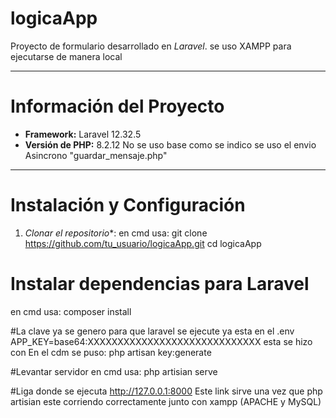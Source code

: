 # logicaApp

Proyecto de formulario desarrollado en *Laravel*. se uso XAMPP para ejecutarse de manera local 

---

# Información del Proyecto

- **Framework:** Laravel 12.32.5  
- **Versión de PHP:** 8.2.12 
No se uso base como se indico se uso el envio Asincrono "guardar_mensaje.php"

---

# Instalación y Configuración

1. *Clonar el repositorio**:
en cmd usa: 
git clone https://github.com/tu_usuario/logicaApp.git
cd logicaApp

# Instalar dependencias para Laravel
en cmd usa:
composer install

#La clave ya se genero para que laravel se ejecute 
ya esta en el .env 
APP_KEY=base64:XXXXXXXXXXXXXXXXXXXXXXXXXXXXX
esta se hizo con 
En el cdm se puso:
php artisan key:generate

#Levantar servidor
en cmd usa:
php artisian serve

#Liga donde se ejecuta
http://127.0.0.1:8000
Este link sirve una vez que php artisian este corriendo correctamente junto con xampp (APACHE y MySQL)

